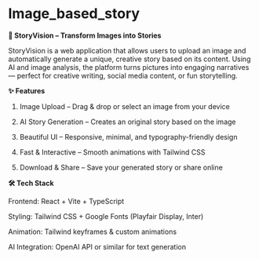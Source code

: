 # Image_based_story
**📖 StoryVision – Transform Images into Stories**

StoryVision is a web application that allows users to upload an image and automatically generate a unique, creative story based on its content. Using AI and image analysis, the platform turns pictures into engaging narratives — perfect for creative writing, social media content, or fun storytelling.

**✨ Features**

1. Image Upload – Drag & drop or select an image from your device

2. AI Story Generation – Creates an original story based on the image

3. Beautiful UI – Responsive, minimal, and typography-friendly design

4. Fast & Interactive – Smooth animations with Tailwind CSS

5. Download & Share – Save your generated story or share online

**🛠 Tech Stack**

Frontend: React + Vite + TypeScript

Styling: Tailwind CSS + Google Fonts (Playfair Display, Inter)

Animation: Tailwind keyframes & custom animations

AI Integration: OpenAI API or similar for text generation
